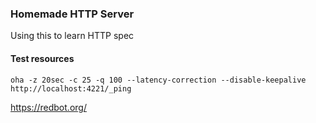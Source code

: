 ### Homemade HTTP Server
Using this to learn HTTP spec


#### Test resources
```
oha -z 20sec -c 25 -q 100 --latency-correction --disable-keepalive http://localhost:4221/_ping
```

https://redbot.org/

